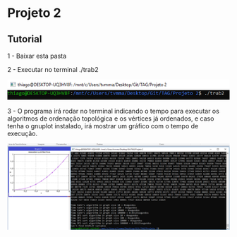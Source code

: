 # Projeto 2

## Tutorial

1 - Baixar esta pasta

2 - Executar no terminal ./trab2

![](img/trab2.png)

3 - O programa irá rodar no terminal indicando o tempo para executar os algoritmos de ordenação topológica e os vértices já ordenados, e caso tenha o gnuplot instalado, irá mostrar um gráfico com o tempo de execução.

![](img/outp.png)

